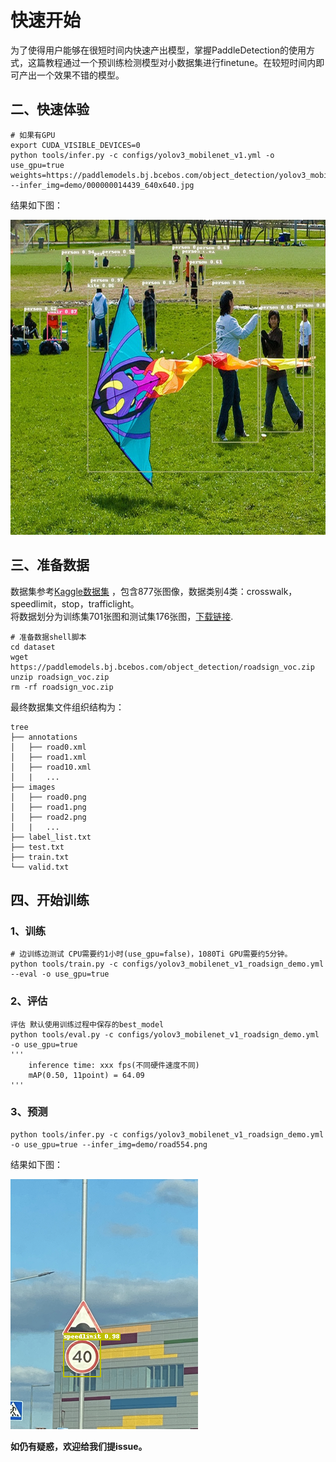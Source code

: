# 快速开始
为了使得用户能够在很短时间内快速产出模型，掌握PaddleDetection的使用方式，这篇教程通过一个预训练检测模型对小数据集进行finetune。在较短时间内即可产出一个效果不错的模型。

## 二、快速体验
```
# 如果有GPU
export CUDA_VISIBLE_DEVICES=0
python tools/infer.py -c configs/yolov3_mobilenet_v1.yml -o use_gpu=true weights=https://paddlemodels.bj.bcebos.com/object_detection/yolov3_mobilenet_v1.tar --infer_img=demo/000000014439_640x640.jpg
```
结果如下图：

![](../images/000000014439_640x640.jpg)


## 三、准备数据
数据集参考[Kaggle数据集](https://www.kaggle.com/andrewmvd/road-sign-detection) ，包含877张图像，数据类别4类：crosswalk，speedlimit，stop，trafficlight。  
将数据划分为训练集701张图和测试集176张图，[下载链接](https://paddlemodels.bj.bcebos.com/object_detection/roadsign_voc.zip).

```
# 准备数据shell脚本
cd dataset
wget https://paddlemodels.bj.bcebos.com/object_detection/roadsign_voc.zip
unzip roadsign_voc.zip
rm -rf roadsign_voc.zip
```
最终数据集文件组织结构为：
```
tree
├── annotations
│   ├── road0.xml
│   ├── road1.xml
│   ├── road10.xml
│   |   ...
├── images
│   ├── road0.png
│   ├── road1.png
│   ├── road2.png
│   |   ...
├── label_list.txt
├── test.txt
├── train.txt
└── valid.txt
```

## 四、开始训练
### 1、训练
```
# 边训练边测试 CPU需要约1小时(use_gpu=false)，1080Ti GPU需要约5分钟。
python tools/train.py -c configs/yolov3_mobilenet_v1_roadsign_demo.yml --eval -o use_gpu=true
```

### 2、评估
```
评估 默认使用训练过程中保存的best_model
python tools/eval.py -c configs/yolov3_mobilenet_v1_roadsign_demo.yml -o use_gpu=true
'''
    inference time: xxx fps(不同硬件速度不同)
    mAP(0.50, 11point) = 64.09
'''
```


### 3、预测
```
python tools/infer.py -c configs/yolov3_mobilenet_v1_roadsign_demo.yml -o use_gpu=true --infer_img=demo/road554.png
```

结果如下图：

![](../images/road554.png)


**如仍有疑惑，欢迎给我们提issue。**
